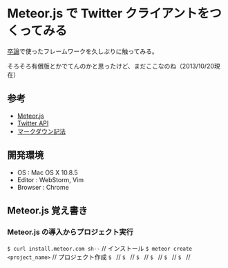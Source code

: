 # Meteor.js で Twitter クライアントをつくってみる

[卒論](https://github.com/TanakaYutaro/StatisticsGatheringSystem "卒論GitHub")で使ったフレームワークを久しぶりに触ってみる。

そろそろ有償版とかでてんのかと思ったけど、まだここなのね（2013/10/20現在）

## 参考
- [Meteor.js](http://www.meteor.com/ "Meteor.js")
- [Twitter API](http://qiita.com/rev86/items/eaef78275ba295c9858b "Twitter API")
- [マークダウン記法](http://qiita.com/Qiita/items/c686397e4a0f4f11683d "MarkDonw")

## 開発環境
- OS : Mac OS X 10.8.5
- Editor : WebStorm, Vim
- Browser : Chrome

## Meteor.js 覚え書き

### Meteor.js の導入からプロジェクト実行

`$ curl install.meteor.com sh--` // インストール
`$ meteor create <project_name>` // プロジェクト作成
`$ ` // 
`$ ` // 
`$ ` // 
`$ ` // 
`$ ` // 
`$ ` // 


